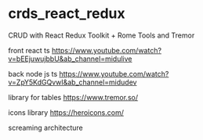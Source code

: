 # crds_react_redux
CRUD with React Redux Toolkit + Rome Tools and Tremor


front 
react ts
https://www.youtube.com/watch?v=bEEjuwujbbU&ab_channel=midulive

back
node js ts
https://www.youtube.com/watch?v=ZpY5KdGQvwI&ab_channel=midudev

library for tables
https://www.tremor.so/

icons library
https://heroicons.com/

screaming architecture
